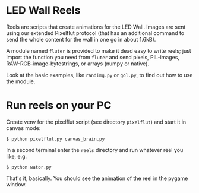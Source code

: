 # LED Wall Reels
Reels are scripts that create animations for the LED Wall. Images are sent 
using our extended Pixelflut protocol (that has an additional command to 
send the whole content for the wall in one go in about 1.6kB).

A module named `fluter` is provided to make it dead easy to write reels;
just import the function you need from `fluter` and send pixels, 
PIL-images, RAW-RGB-image-bytestrings, or arrays (numpy or native).

Look at the basic examples, like `randimg.py` or `gol.py`, to find out 
how to use the module.

# Run reels on your PC
Create venv for the pixelflut script (see directory `pixelflut`) and 
start it in canvas mode:

    $ python pixelflut.py canvas_brain.py

In a second terminal enter the `reels` directory and run whatever reel 
you like, e.g. 

    $ python wator.py

That's it, basically. You should see the animation of the reel in the 
pygame window.
